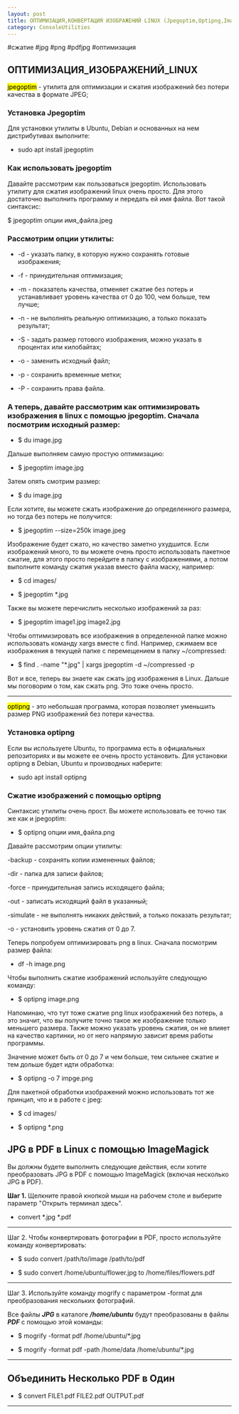 ```yaml
---
layout: post
title: ОПТИМИЗАЦИЯ,КОНВЕРТАЦИЯ ИЗОБРАЖЕНИЙ LINUX (Jpegoptim,Optipng,ImageMagick-convert)
category: ConsoleUtilities
---
```


#сжатие #jpg #png #pdfjpg #оптимизация

## ОПТИМИЗАЦИЯ_ИЗОБРАЖЕНИЙ_LINUX

<mark>jpegoptim</mark> - утилита для оптимизации и сжатия изображений без потери качества в формате JPEG;

### Установка Jpegoptim

Для установки утилиты в Ubuntu, Debian и основанных на нем дистрибутивах выполните:

- sudo apt install jpegoptim

### Как использовать jpegoptim

Давайте рассмотрим как пользоваться jpegoptim. Использовать утилиту для сжатия изображений linux очень просто. Для этого достаточно выполнить программу и передать ей имя файла. Вот такой синтаксис:

$ jpegoptim опции имя_файла.jpeg

### Рассмотрим опции утилиты:

- -d - указать папку, в которую нужно сохранять готовые изображения;

- -f - принудительная оптимизация;

- -m - показатель качества, отменяет сжатие без потерь и устанавливает уровень качества от 0 до 100, чем больше, тем лучше;

- -n - не выполнять реальную оптимизацию, а только показать результат;

- -S - задать размер готового изображения, можно указать в процентах или килобайтах;

- -o - заменить исходный файл;

- -p - сохранить временные метки;

- -P - сохранить права файла.

### А теперь, давайте рассмотрим как оптимизировать изображения в linux с помощью jpegoptim. Сначала посмотрим исходный размер:

- $ du image.jpg

Дальше выполняем самую простую оптимизацию:

- $ jpegoptim image.jpg

Затем опять смотрим размер:

- $ du image.jpg

Если хотите, вы можете сжать изображение до определенного размера, но тогда без потерь не получится:

- $ jpegoptim --size=250k image.jpeg

Изображение будет сжато, но качество заметно ухудшится. Если изображений много, то вы можете очень просто использовать пакетное сжатие, для этого просто перейдите в папку с изображениями, а потом выполните команду сжатия указав вместо файла маску, например:

- $ cd images/

- $ jpegoptim *.jpg

Также вы можете перечислить несколько изображений за раз:

- $ jpegoptim image1.jpg image2.jpg

Чтобы оптимизировать все изображения в определенной папке можно использовать команду xargs вместе с find. Например, сжимаем все изображения в текущей папке с перемещением в папку ~/compressed:

- $ find . -name "*.jpg" | xargs jpegoptim -d ~/compressed -p

Вот и все, теперь вы знаете как сжать jpg изображения в Linux. Дальше мы поговорим о том, как сжать png. Это тоже очень просто.


---


<mark>optipng</mark> - это небольшая программа, которая позволяет уменьшить размер PNG изображений без потери качества.

### Установка optipng

Если вы используете Ubuntu, то программа есть в официальных репозиториях и вы можете ее очень просто установить. Для установки optipng в Debian, Ubuntu и производных наберите:

- sudo apt install optipng

### Сжатие изображений с помощью optipng

Синтаксис утилиты очень прост. Вы можете использовать ее точно так же как и jpegoptim:

- $ optipng опции имя_файла.png

Давайте рассмотрим опции утилиты:


-backup - сохранять копии измененных файлов;


-dir - папка для записи файлов;


-force - принудительная запись исходящего файла;


-out - записать исходящий файл в указанный;


-simulate - не выполнять никаких действий, а только показать результат;

-o - установить уровень сжатия от 0 до 7.

Теперь попробуем оптимизировать png в linux. Сначала посмотрим размер файла:

- df -h image.png

Чтобы выполнить сжатие изображений используйте следующую команду:

- $ optipng image.png

Напоминаю, что тут тоже сжатие png linux изображений без потерь, а это значит, что вы получите точно такое же изображение только меньшего размера. Также можно указать уровень сжатия, он не влияет на качество картинки, но от него напрямую зависит время работы программы. 

Значение может быть от 0 до 7 и чем больше, тем сильнее сжатие и тем дольше будет идти обработка:

- $ optipng -o 7 impge.png

Для пакетной обработки изображений можно использовать тот же принцип, что и в работе с jpeg:

- $ cd images/

- $ optipng *.png

## JPG в PDF в Linux с помощью ImageMagick

Вы должны будете выполнить следующие действия, если хотите преобразовать JPG в PDF с помощью ImageMagick (включая несколько JPG в PDF).

**Шаг 1.** Щелкните правой кнопкой мыши на рабочем столе и выберите параметр "Открыть терминал здесь".

- convert *.jpg *.pdf

---

Шаг 2. Чтобы конвертировать фотографии в PDF, просто используйте команду конвертировать:

- $ sudo convert /path/to/image /path/to/pdf

- $ sudo convert /home/ubuntu/flower.jpg to /home/files/flowers.pdf

---

Шаг 3. Используйте команду mogrify с параметром -format для преобразования нескольких фотографий. 

Все файлы ***JPG*** в каталоге ***/home/ubuntu*** будут преобразованы в файлы ***PDF*** с помощью этой команды:

- $ mogrify -format pdf /home/ubuntu/*.jpg

- $ mogrify -format pdf -path /home/data /home/ubuntu/*.jpg

---

## Объединить Несколько PDF в Один

- $ convert FILE1.pdf FILE2.pdf OUTPUT.pdf

---